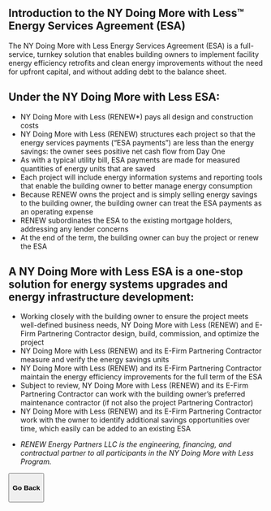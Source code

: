 <div class="main">
        <section>
            <div class="container">


# Introduction to the NY Doing More with Less™ Energy Services Agreement (ESA)

The NY Doing More with Less Energy Services Agreement (ESA) is a full-service, turnkey solution that enables building owners to implement facility energy efficiency retrofits and clean energy improvements without the need for upfront capital, and without adding debt to the balance sheet. 

## Under the NY Doing More with Less ESA: 
- NY Doing More with Less (RENEW*) pays all design and construction costs
- NY Doing More with Less (RENEW) structures each project so that the energy services payments (“ESA payments”) are less than the energy savings: the owner sees positive net cash flow from Day One
- As with a typical utility bill, ESA payments are made for measured quantities of energy units that are saved
- Each project will include energy information systems and reporting tools that enable the building owner to better manage energy consumption
- Because RENEW owns the project and is simply selling energy savings to the building owner, the building owner can treat the ESA payments as an operating expense
- RENEW subordinates the ESA to the existing mortgage holders, addressing any lender concerns
- At the end of the term, the building owner can buy the project or renew the ESA

## A NY Doing More with Less ESA is a one-stop solution for energy systems upgrades and energy infrastructure development:
- Working closely with the building owner to ensure the project meets well-defined business needs, NY Doing More with Less (RENEW) and E-Firm Partnering Contractor design, build, commission, and optimize the project
- NY Doing More with Less (RENEW) and its E-Firm Partnering Contractor measure and verify the energy savings units
- NY Doing More with Less (RENEW) and its E-Firm Partnering Contractor maintain the energy efficiency improvements for the full term of the ESA
- Subject to review, NY Doing More with Less (RENEW) and its E-Firm Partnering Contractor can work with the building owner’s preferred maintenance contractor (if not also the project Partnering Contractor)
- NY Doing More with Less (RENEW) and its E-Firm Partnering Contractor work with the owner to identify additional savings opportunities over time, which easily can be added to an existing ESA


<i>

* RENEW Energy Partners LLC is the engineering, financing, and contractual partner to all participants in the NY Doing More with Less Program.

</i>

<button onclick="goBack()" type="button" class="btn btn-default" aria-label="Go Back">
  <span class="glyphicon glyphicon-arrow-left" aria-hidden="true"></span>
 <h4>Go Back</h4>
</button>
